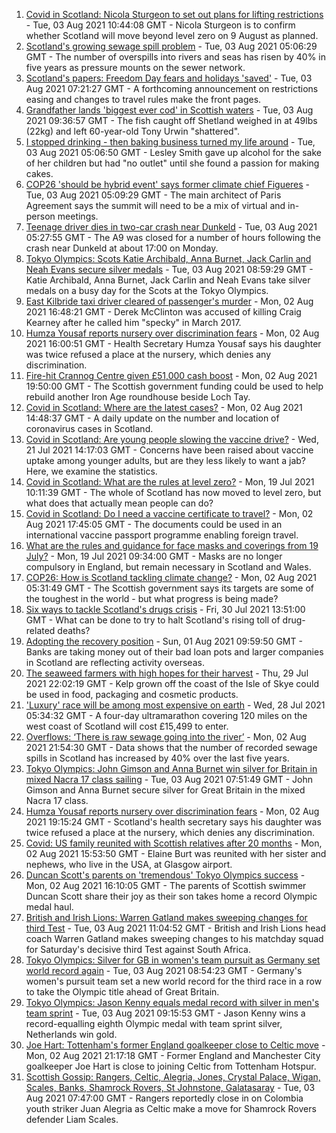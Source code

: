 1. [Covid in Scotland: Nicola Sturgeon to set out plans for lifting restrictions](https://www.bbc.co.uk/news/uk-scotland-scotland-politics-58057371) - Tue, 03 Aug 2021 10:44:08 GMT - Nicola Sturgeon is to confirm whether Scotland will move beyond level zero on 9 August as planned.
2. [Scotland's growing sewage spill problem](https://www.bbc.co.uk/news/uk-scotland-58040852) - Tue, 03 Aug 2021 05:06:29 GMT - The number of overspills into rivers and seas has risen by 40% in five years as pressure mounts on the sewer network.
3. [Scotland's papers: Freedom Day fears and holidays 'saved'](https://www.bbc.co.uk/news/uk-scotland-58065416) - Tue, 03 Aug 2021 07:21:27 GMT - A forthcoming announcement on restrictions easing and changes to travel rules make the front pages.
4. [Grandfather lands 'biggest ever cod' in Scottish waters](https://www.bbc.co.uk/news/uk-scotland-north-east-orkney-shetland-58057906) - Tue, 03 Aug 2021 09:36:57 GMT - The fish caught off Shetland weighed in at 49lbs (22kg) and left 60-year-old Tony Urwin "shattered".
5. [I stopped drinking - then baking business turned my life around](https://www.bbc.co.uk/news/uk-scotland-north-east-orkney-shetland-58011992) - Tue, 03 Aug 2021 05:06:50 GMT - Lesley Smith gave up alcohol for the sake of her children but had "no outlet" until she found a passion for making cakes.
6. [COP26 'should be hybrid event' says former climate chief Figueres](https://www.bbc.co.uk/news/uk-scotland-58055854) - Tue, 03 Aug 2021 05:09:29 GMT - The main architect of Paris Agreement says the summit will need to be a mix of virtual and in-person meetings.
7. [Teenage driver dies in two-car crash near Dunkeld](https://www.bbc.co.uk/news/uk-scotland-tayside-central-58063283) - Tue, 03 Aug 2021 05:27:55 GMT - The A9 was closed for a number of hours following the crash near Dunkeld at about 17:00 on Monday.
8. [Tokyo Olympics: Scots Katie Archibald, Anna Burnet, Jack Carlin and Neah Evans secure silver medals](https://www.bbc.co.uk/sport/olympics/58068498) - Tue, 03 Aug 2021 08:59:29 GMT - Katie Archibald, Anna Burnet, Jack Carlin and Neah Evans take silver medals on a busy day for the Scots at the Tokyo Olympics.
9. [East Kilbride taxi driver cleared of passenger's murder](https://www.bbc.co.uk/news/uk-scotland-glasgow-west-58063277) - Mon, 02 Aug 2021 16:48:21 GMT - Derek McClinton was accused of killing Craig Kearney after he called him "specky" in March 2017.
10. [Humza Yousaf reports nursery over discrimination fears](https://www.bbc.co.uk/news/uk-scotland-tayside-central-58056234) - Mon, 02 Aug 2021 16:00:51 GMT - Health Secretary Humza Yousaf says his daughter was twice refused a place at the nursery, which denies any discrimination.
11. [Fire-hit Crannog Centre given £51,000 cash boost](https://www.bbc.co.uk/news/uk-scotland-tayside-central-58063280) - Mon, 02 Aug 2021 19:50:00 GMT - The Scottish government funding could be used to help rebuild another Iron Age roundhouse beside Loch Tay.
12. [Covid in Scotland: Where are the latest cases?](https://www.bbc.co.uk/news/uk-scotland-53511877) - Mon, 02 Aug 2021 14:48:37 GMT - A daily update on the number and location of coronavirus cases in Scotland.
13. [Covid in Scotland: Are young people slowing the vaccine drive?](https://www.bbc.co.uk/news/uk-scotland-57915106) - Wed, 21 Jul 2021 14:17:03 GMT - Concerns have been raised about vaccine uptake among younger adults, but are they less likely to want a jab? Here, we examine the statistics.
14. [Covid in Scotland: What are the rules at level zero?](https://www.bbc.co.uk/news/uk-scotland-53166816) - Mon, 19 Jul 2021 10:11:39 GMT - The whole of Scotland has now moved to level zero, but what does that actually mean people can do?
15. [Covid in Scotland: Do I need a vaccine certificate to travel?](https://www.bbc.co.uk/news/uk-scotland-57519070) - Mon, 02 Aug 2021 17:45:05 GMT - The documents could be used in an international vaccine passport programme enabling foreign travel.
16. [What are the rules and guidance for face masks and coverings from 19 July?](https://www.bbc.co.uk/news/health-51205344) - Mon, 19 Jul 2021 09:34:00 GMT - Masks are no longer compulsory in England, but remain necessary in Scotland and Wales.
17. [COP26: How is Scotland tackling climate change?](https://www.bbc.co.uk/news/uk-scotland-57970435) - Mon, 02 Aug 2021 05:31:49 GMT - The Scottish government says its targets are some of the toughest in the world - but what progress is being made?
18. [Six ways to tackle Scotland's drugs crisis](https://www.bbc.co.uk/news/uk-scotland-glasgow-west-48921696) - Fri, 30 Jul 2021 13:51:00 GMT - What can be done to try to halt Scotland's rising toll of drug-related deaths?
19. [Adopting the recovery position](https://www.bbc.co.uk/news/uk-scotland-58047221) - Sun, 01 Aug 2021 09:59:50 GMT - Banks are taking money out of their bad loan pots and larger companies in Scotland are reflecting activity overseas.
20. [The seaweed farmers with high hopes for their harvest](https://www.bbc.co.uk/news/uk-scotland-57996627) - Thu, 29 Jul 2021 22:02:19 GMT - Kelp grown off the coast of the Isle of Skye could be used in food, packaging and cosmetic products.
21. ['Luxury' race will be among most expensive on earth](https://www.bbc.co.uk/news/uk-scotland-57975285) - Wed, 28 Jul 2021 05:34:32 GMT - A four-day ultramarathon covering 120 miles on the west coast of Scotland will cost £15,499 to enter.
22. [Overflows: ‘There is raw sewage going into the river’](https://www.bbc.co.uk/news/uk-scotland-58061389) - Mon, 02 Aug 2021 21:54:30 GMT - Data shows that the number of recorded sewage spills in Scotland has increased by 40% over the last five years.
23. [Tokyo Olympics: John Gimson and Anna Burnet win silver for Britain in mixed Nacra 17 class sailing](https://www.bbc.co.uk/sport/av/olympics/58069529) - Tue, 03 Aug 2021 07:51:49 GMT - John Gimson and Anna Burnet secure silver for Great Britain in the mixed Nacra 17 class.
24. [Humza Yousaf reports nursery over discrimination fears](https://www.bbc.co.uk/news/uk-scotland-58064620) - Mon, 02 Aug 2021 19:15:24 GMT - Scotland's health secretary says his daughter was twice refused a place at the nursery, which denies any discrimination.
25. [Covid: US family reunited with Scottish relatives after 20 months](https://www.bbc.co.uk/news/uk-scotland-58062730) - Mon, 02 Aug 2021 15:53:50 GMT - Elaine Burt was reunited with her sister and nephews, who live in the USA, at Glasgow airport.
26. [Duncan Scott's parents on 'tremendous' Tokyo Olympics success](https://www.bbc.co.uk/news/uk-scotland-58062840) - Mon, 02 Aug 2021 16:10:05 GMT - The parents of Scottish swimmer Duncan Scott share their joy as their son takes home a record Olympic medal haul.
27. [British and Irish Lions: Warren Gatland makes sweeping changes for third Test](https://www.bbc.co.uk/sport/rugby-union/58072518) - Tue, 03 Aug 2021 11:04:52 GMT - British and Irish Lions head coach Warren Gatland makes sweeping changes to his matchday squad for Saturday's decisive third Test against South Africa.
28. [Tokyo Olympics: Silver for GB in women's team pursuit as Germany set world record again](https://www.bbc.co.uk/sport/av/olympics/58069535) - Tue, 03 Aug 2021 08:54:23 GMT - Germany's women's pursuit team set a new world record for the third race in a row to take the Olympic title ahead of Great Britain.
29. [Tokyo Olympics: Jason Kenny equals medal record with silver in men's team sprint](https://www.bbc.co.uk/sport/av/olympics/58069538) - Tue, 03 Aug 2021 09:15:53 GMT - Jason Kenny wins a record-equalling eighth Olympic medal with team sprint silver, Netherlands win gold.
30. [Joe Hart: Tottenham's former England goalkeeper close to Celtic move](https://www.bbc.co.uk/sport/football/58065246) - Mon, 02 Aug 2021 21:17:18 GMT - Former England and Manchester City goalkeeper Joe Hart is close to joining Celtic from Tottenham Hotspur.
31. [Scottish Gossip: Rangers, Celtic, Alegria, Jones, Crystal Palace, Wigan, Scales, Banks, Shamrock Rovers, St Johnstone, Galatasaray](https://www.bbc.co.uk/sport/football/58068506) - Tue, 03 Aug 2021 07:47:00 GMT - Rangers reportedly close in on Colombia youth striker Juan Alegria as Celtic make a move for Shamrock Rovers defender Liam Scales.

